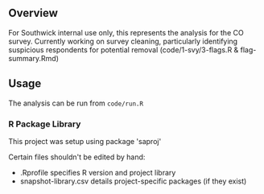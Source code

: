 
## Overview

For Southwick internal use only, this represents the analysis for the CO survey. Currently working on survey cleaning, particularly identifying suspicious respondents for potential removal (code/1-svy/3-flags.R & flag-summary.Rmd)

## Usage

The analysis can be run from `code/run.R`

### R Package Library

This project was setup using package 'saproj'

Certain files shouldn't be edited by hand:
- .Rprofile             specifies R version and project library
- snapshot-library.csv  details project-specific packages (if they exist)
